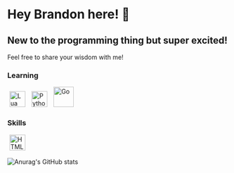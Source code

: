 Hey Brandon here! 🤖
=============================  
New to the programming thing but super excited!
-----------------------------------------------------------------------  
Feel free to share your wisdom with me!

### Learning  
<p align="left">
    <a href="https://www.lua.org" target="_blank" re="nonreferrer" style="padding: 5px;"><img src="https://cdn.simpleicons.org/lua" width="36" height="36" alt="Lua" /></a>
    <a href="https://www.python.org/" target="blank" rel="nonreferrer" style="padding: 5px;"><img src="https://user-images.githubusercontent.com/25181517/183423507-c056a6f9-1ba8-4312-a350-19bcbc5a8697.png" width="36" height="36" alt="Python" /></a>
    <a href="https://go.dev/" target="blank" rel="noreferrer" style="padding: 5px;"><img src="https://cdn.simpleicons.org/go" width="46" height="46" alt="Go" /></a>
</p>

### Skills  
<p align="left">
    <a href="https://www.w3schools.com/html/" target="blank" rel="noreferrer" style="padding: 5px;"><img src="https://cdn.simpleicons.org/html5" width="36" hight="36" alt="HTML" /></a>
</p>


![Anurag's GitHub stats](https://github-readme-stats.vercel.app/api?username=Psylar87&theme=catppuccin_mocha)
